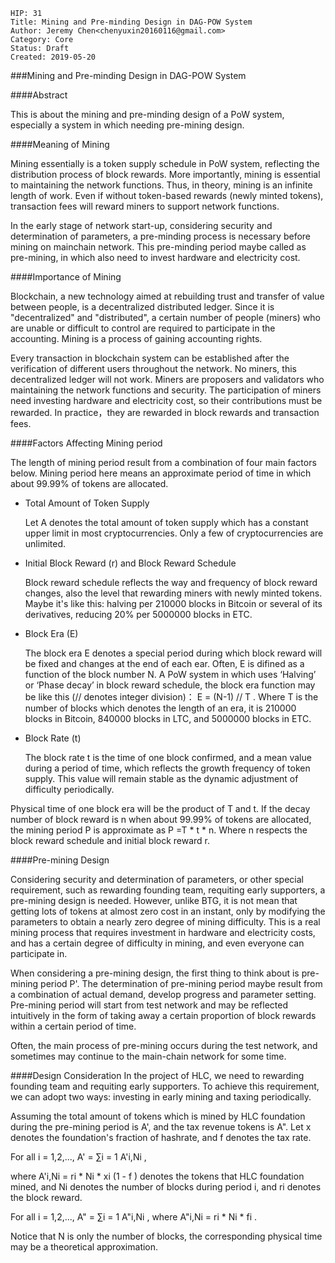     HIP: 31
    Title: Mining and Pre-minding Design in DAG-POW System
    Author: Jeremy Chen<chenyuxin20160116@gmail.com>
    Category: Core
    Status: Draft
    Created: 2019-05-20

###Mining and Pre-minding Design in DAG-POW System

####Abstract

This is about the mining and pre-minding design of a PoW system, especially a system in which needing pre-mining design.

####Meaning of Mining

Mining essentially is a token supply schedule in PoW system, reflecting the distribution process of block rewards. More importantly, mining is essential to maintaining the network functions. Thus, in theory, mining is an infinite length of work. Even if without token-based rewards (newly minted tokens), transaction fees will reward miners to support network functions.

In the early stage of network start-up, considering security and determination of parameters, a pre-minding process is necessary before mining on mainchain network. This pre-minding period maybe called as pre-mining, in which also need to invest hardware and electricity cost.

####Importance of Mining

Blockchain, a new technology aimed at rebuilding trust and transfer of value between people, is a decentralized distributed ledger. Since it is "decentralized" and "distributed", a certain number of people (miners) who are unable or difficult to control are required to participate in the accounting. Mining is a process of gaining accounting rights.

Every transaction in blockchain system can be established after the verification of different users throughout the network. No miners, this decentralized ledger will not work. Miners are proposers and validators who maintaining the network functions and security. The participation of miners need investing hardware and electricity cost, so their contributions must be rewarded. In practice，they are rewarded in block rewards and transaction fees.

####Factors Affecting Mining period

The length of mining period result from a combination of four main factors below. Mining period here means an approximate period of time in which about 99.99% of tokens are allocated.

* Total Amount of Token Supply
 
  Let A denotes the total amount of token supply which has a constant upper limit in most cryptocurrencies. Only a few of cryptocurrencies are unlimited.

* Initial Block Reward (r) and Block Reward Schedule

  Block reward schedule reflects the way and frequency of block reward changes, also the level that rewarding miners with newly minted tokens. Maybe it's like this: halving per 210000 blocks in Bitcoin or several of its derivatives, reducing 20% per 5000000 blocks in ETC.

* Block Era (E)

  The block era E denotes a special period during which block reward will be fixed and changes at the end of each ear. Often, E is difined as a function of the block number N. A PoW system in which uses ‘Halving’ or ‘Phase decay’ in block reward schedule, the block era function may be like this (// denotes integer division)： E = (N-1) // T . Where T is the number of blocks which denotes the length of an era, it is 210000 blocks in Bitcoin, 840000 blocks in LTC, and 5000000 blocks in ETC.

* Block Rate (t)

  The block rate t is the time of one block confirmed, and a mean value during a period of time, which reflects the growth frequency of token supply. This value will remain stable as the dynamic adjustment of difficulty periodically.

Physical time of one block era will be the product of T and t. If the decay number of block reward is n when about 99.99% of tokens are allocated, the mining period P is approximate as P =T * t * n. Where n respects the block reward schedule and initial block reward r.

####Pre-mining Design

Considering security and determination of parameters, or other special requirement, such as rewarding founding team, requiting early supporters, a pre-mining design is needed. However, unlike BTG, it is not mean that getting lots of tokens at almost zero cost in an instant, only by modifying the parameters to obtain a nearly zero degree of mining difficulty. This is a real mining process that requires investment in hardware and electricity costs, and has a certain degree of difficulty in mining, and even everyone can participate in.

When considering a pre-mining design, the first thing to think about is pre-mining period P'. The determination of pre-mining period maybe result from a combination of actual demand, develop progress and parameter setting. Pre-mining period will start from test network and may be reflected intuitively in the form of taking away a certain proportion of block rewards within a certain period of time.

Often, the main process of pre-mining occurs during the test network, and sometimes may continue to the main-chain network for some time.

####Design Consideration
In the project of HLC, we need to rewarding founding team and requiting early supporters. To achieve this requirement, we can adopt two ways: investing in early mining and taxing periodically.

Assuming the total amount of tokens which is mined by HLC foundation during the pre-mining period is A', and the tax revenue tokens is A". Let x denotes the foundation's fraction of hashrate, and f denotes the tax rate.

For all i = 1,2,...,
A' = ∑i = 1 A'i,Ni ,

where A'i,Ni = ri * Ni * xi (1 - f ) denotes the tokens that HLC foundation mined, and Ni denotes the number of blocks during period i, and ri denotes the block reward.

For all i = 1,2,...,
A" = ∑i = 1 A"i,Ni ,
where A"i,Ni = ri * Ni * fi .

Notice that N is only the number of blocks, the corresponding physical time may be a theoretical approximation.
